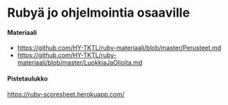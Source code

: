 # Rubyä jo ohjelmointia osaaville

#### Materiaali

* https://github.com/HY-TKTL/ruby-materiaali/blob/master/Perusteet.md
* https://github.com/HY-TKTL/ruby-materiaali/blob/master/LuokkiaJaOlioita.md

#### Pistetaulukko

https://ruby-scoresheet.herokuapp.com/
